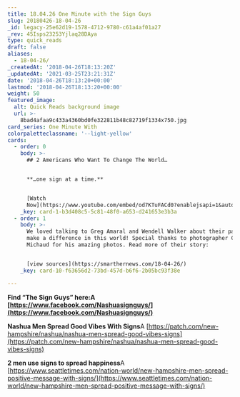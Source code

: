 ```yaml
---
title: 18.04.26 One Minute with the Sign Guys
slug: 20180426-18-04-26
_id: legacy-25e62d19-1578-4712-9780-c61a4af01a27
_rev: 45Isps23253Yjlaq28DAya
type: quick_reads
draft: false
aliases:
  - 18-04-26/
_createdAt: '2018-04-26T18:13:20Z'
_updatedAt: '2021-03-25T23:21:31Z'
date: '2018-04-26T18:13:20+00:00'
lastmod: '2018-04-26T18:13:20+00:00'
weight: 50
featured_image:
  alt: Quick Reads background image
  url: >-
    8bad4afaa9c433a4360bd0fe322811b48c82719f1334x750.jpg
card_series: One Minute With
colorpaletteclassname: '--light-yellow'
cards:
  - order: 0
    body: >-
      ## 2 Americans Who Want To Change The World…


      **…one sign at a time.**


      [Watch
      Now](https://www.youtube.com/embed/od7KTuFACd0?enablejsapi=1&autoplay=1&rel=0)
    _key: card-1-b3d408c5-5c81-48f0-a653-d241653e3b3a
  - order: 1
    body: >-
      We loved talking to Greg Amaral and Wendell Walker about their passion to
      make a difference in this world! Special thanks to photographer Craig
      Michaud for his amazing photos. Read more of their story:


      [view sources](https://smarthernews.com/18-04-26/)
    _key: card-10-f63656d2-73bd-457d-b6f6-2b05bc93f38e

---
```

**Find “The Sign Guys” here:A [https://www.facebook.com/Nashuasignguys/](https://www.facebook.com/Nashuasignguys/)**

**Nashua Men Spread Good Vibes With Signs**A [https://patch.com/new-hampshire/nashua/nashua-men-spread-good-vibes-signs](https://patch.com/new-hampshire/nashua/nashua-men-spread-good-vibes-signs)

**2 men use signs to spread happiness**A [https://www.seattletimes.com/nation-world/new-hampshire-men-spread-positive-message-with-signs/](https://www.seattletimes.com/nation-world/new-hampshire-men-spread-positive-message-with-signs/)